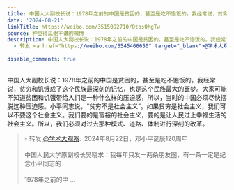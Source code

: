 ```yaml
---
title: 中国人大副校长说：1978年之前的中国是贫困的，甚至是吃不饱饭的。我经常说，贫穷和饥饿成了这个民族最深刻的记忆，也是这个民族最大的噩梦。大家可能不知道贫困...
date: '2024-08-21'
linkTitle: https://weibo.com/3515092710/OtosQhgTw
source: 种豆得瓜谢不谦的微博
description: 中国人大副校长说：1978年之前的中国是贫困的，甚至是吃不饱饭的。我经常说，贫穷和饥饿成了这个民族最深刻的记忆，也是这个民族最大的噩梦。大家可能不知道贫困和饥饿带给人们是一种什么样的压迫感，所以，当时的中国必须尽快摆脱这种压迫感。小平同志说，“贫穷不是社会主义”。如果贫穷是社会主义，我们可以不要这个社会主义。我们要的是富裕的社会主义，要的是让人民过上幸福生活的社会主义。所以，我们必须对过去那种模式、道路、体制进行深刻的改革。<br><blockquote>
  - 转发 <a href="https://weibo.com/5545466650" target="_blank">@学术大观察</a>: 2024年8月22日，邓小平诞辰120周年<br><br>中国人民大学原副校长吴晓求：我每年只发一两条朋友圈，有一条一定是纪念小平同志的<br><br>1978年之前的中
  ...
disable_comments: true
---
```

中国人大副校长说：1978年之前的中国是贫困的，甚至是吃不饱饭的。我经常说，贫穷和饥饿成了这个民族最深刻的记忆，也是这个民族最大的噩梦。大家可能不知道贫困和饥饿带给人们是一种什么样的压迫感，所以，当时的中国必须尽快摆脱这种压迫感。小平同志说，“贫穷不是社会主义”。如果贫穷是社会主义，我们可以不要这个社会主义。我们要的是富裕的社会主义，要的是让人民过上幸福生活的社会主义。所以，我们必须对过去那种模式、道路、体制进行深刻的改革。<br><blockquote> - 转发 <a href="https://weibo.com/5545466650" target="_blank">@学术大观察</a>: 2024年8月22日，邓小平诞辰120周年<br><br>中国人民大学原副校长吴晓求：我每年只发一两条朋友圈，有一条一定是纪念小平同志的<br><br>1978年之前的中 ...